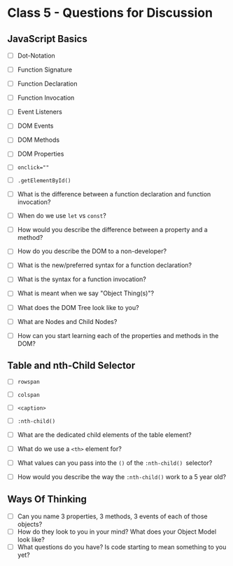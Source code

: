# Class 5 - Questions for Discussion

## JavaScript Basics

- [ ] Dot-Notation
- [ ] Function Signature
- [ ] Function Declaration
- [ ] Function Invocation
- [ ] Event Listeners
- [ ] DOM Events
- [ ] DOM Methods
- [ ] DOM Properties
- [ ] `onclick=""`
- [ ] `.getElementById()`

- [ ] What is the difference between a function declaration and function invocation?
- [ ] When do we use `let` vs `const`?
- [ ] How would you describe the difference between a property and a method?
- [ ] How do you describe the DOM to a non-developer?
- [ ] What is the new/preferred syntax for a function declaration?
- [ ] What is the syntax for a function invocation?
- [ ] What is meant when we say "Object Thing(s)"?
- [ ] What does the DOM Tree look like to you?
- [ ] What are Nodes and Child Nodes?
- [ ] How can you start learning each of the properties and methods in the DOM?

## Table and nth-Child Selector

- [ ] `rowspan`
- [ ] `colspan`
- [ ] `<caption>`
- [ ] `:nth-child()`

- [ ] What are the dedicated child elements of the table element?
- [ ] What do we use a `<th>` element for?
- [ ] What values can you pass into the `()` of the `:nth-child() `selector?
- [ ] How would you describe the way the `:nth-child()` work to a 5 year old?

## Ways Of Thinking

- [ ] Can you name 3 properties, 3 methods, 3 events of each of those objects?
- [ ] How do they look to you in your mind? What does your Object Model look like?
- [ ] What questions do you have? Is code starting to mean something to you yet?
